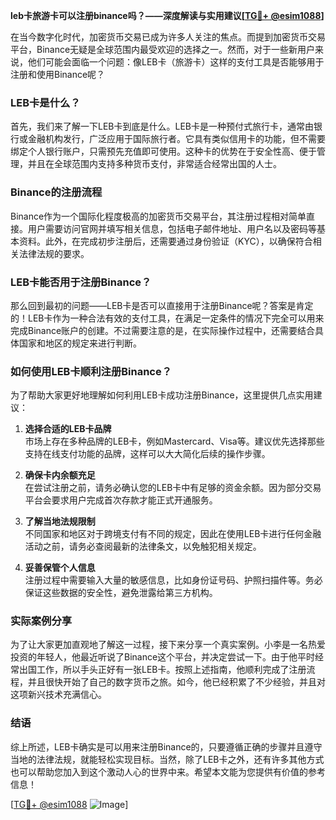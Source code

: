 **leb卡旅游卡可以注册binance吗？——深度解读与实用建议[[TG💪+ @esim1088](https://t.me/s/esim1088)]**

在当今数字化时代，加密货币交易已成为许多人关注的焦点。而提到加密货币交易平台，Binance无疑是全球范围内最受欢迎的选择之一。然而，对于一些新用户来说，他们可能会面临一个问题：像LEB卡（旅游卡）这样的支付工具是否能够用于注册和使用Binance呢？

### LEB卡是什么？

首先，我们来了解一下LEB卡到底是什么。LEB卡是一种预付式旅行卡，通常由银行或金融机构发行，广泛应用于国际旅行者。它具有类似信用卡的功能，但不需要绑定个人银行账户，只需预先充值即可使用。这种卡的优势在于安全性高、便于管理，并且在全球范围内支持多种货币支付，非常适合经常出国的人士。

### Binance的注册流程

Binance作为一个国际化程度极高的加密货币交易平台，其注册过程相对简单直接。用户需要访问官网并填写相关信息，包括电子邮件地址、用户名以及密码等基本资料。此外，在完成初步注册后，还需要通过身份验证（KYC），以确保符合相关法律法规的要求。

### LEB卡能否用于注册Binance？

那么回到最初的问题——LEB卡是否可以直接用于注册Binance呢？答案是肯定的！LEB卡作为一种合法有效的支付工具，在满足一定条件的情况下完全可以用来完成Binance账户的创建。不过需要注意的是，在实际操作过程中，还需要结合具体国家和地区的规定来进行判断。

### 如何使用LEB卡顺利注册Binance？

为了帮助大家更好地理解如何利用LEB卡成功注册Binance，这里提供几点实用建议：

1. **选择合适的LEB卡品牌**  
   市场上存在多种品牌的LEB卡，例如Mastercard、Visa等。建议优先选择那些支持在线支付功能的品牌，这样可以大大简化后续的操作步骤。
   
2. **确保卡内余额充足**  
   在尝试注册之前，请务必确认您的LEB卡中有足够的资金余额。因为部分交易平台会要求用户完成首次存款才能正式开通服务。
   
3. **了解当地法规限制**  
   不同国家和地区对于跨境支付有不同的规定，因此在使用LEB卡进行任何金融活动之前，请务必查阅最新的法律条文，以免触犯相关规定。

4. **妥善保管个人信息**  
   注册过程中需要输入大量的敏感信息，比如身份证号码、护照扫描件等。务必保证这些数据的安全性，避免泄露给第三方机构。

### 实际案例分享

为了让大家更加直观地了解这一过程，接下来分享一个真实案例。小李是一名热爱投资的年轻人，他最近听说了Binance这个平台，并决定尝试一下。由于他平时经常出国工作，所以手头正好有一张LEB卡。按照上述指南，他顺利完成了注册流程，并且很快开始了自己的数字货币之旅。如今，他已经积累了不少经验，并且对这项新兴技术充满信心。

### 结语

综上所述，LEB卡确实是可以用来注册Binance的，只要遵循正确的步骤并且遵守当地的法律法规，就能轻松实现目标。当然，除了LEB卡之外，还有许多其他方式也可以帮助您加入到这个激动人心的世界中来。希望本文能为您提供有价值的参考信息！

[[TG💪+ @esim1088](https://t.me/s/esim1088) ![Image](https://i.postimg.cc/4NQfJmqS/Snipaste-2025-05-13-00-14-12.png)]